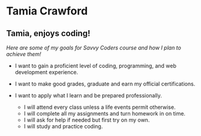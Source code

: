 <!-- Heading -->
# Tamia Crawford

## Tamia, enjoys coding!

*Here are some of my goals for Savvy Coders course and how I plan to achieve them!*
* I want to gain a proficient level of coding, programming, and web development experience.
* I want to make good grades, graduate and earn my official certifications.
* I want to apply what I learn and be prepared professionally.

    * I will attend every class unless a life events permit otherwise.
    * I will complete all my assignments and turn homework in on time.
    * I will ask for help if needed but first try on my own.
    * I will study and practice coding.

